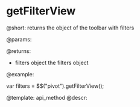 getFilterView
=============


@short:
	returns the object of the toolbar with filters

@params:

@returns: 

- filters		object			the filters object


@example:

var filters = $$("pivot").getFilterView();

@template:	api_method
@descr:

